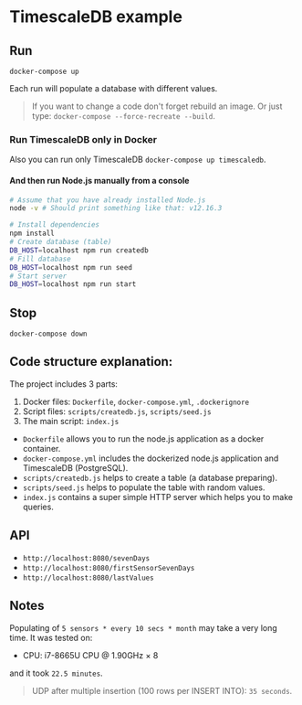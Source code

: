 # TimescaleDB example

## Run

`docker-compose up`

Each run will populate a database with different values.

> If you want to change a code don't forget rebuild an image. Or just type: `docker-compose --force-recreate --build`.

### Run TimescaleDB only in Docker

Also you can run only TimescaleDB `docker-compose up timescaledb`.

#### And then run Node.js manually from a console

```bash
# Assume that you have already installed Node.js
node -v # Should print something like that: v12.16.3

# Install dependencies
npm install
# Create database (table)
DB_HOST=localhost npm run createdb
# Fill database
DB_HOST=localhost npm run seed
# Start server
DB_HOST=localhost npm run start
```

## Stop

`docker-compose down`

## Code structure explanation:

The project includes 3 parts:
1. Docker files: `Dockerfile`, `docker-compose.yml`, `.dockerignore`
2. Script files: `scripts/createdb.js`, `scripts/seed.js`
3. The main script: `index.js`

- `Dockerfile` allows you to run the node.js application as a docker container.
- `docker-compose.yml` includes the dockerized node.js application and TimescaleDB (PostgreSQL).
- `scripts/createdb.js` helps to create a table (a database preparing).
- `scripts/seed.js` helps to populate the table with random values.
- `index.js` contains a super simple HTTP server which helps you to make queries.

## API

- `http://localhost:8080/sevenDays`
- `http://localhost:8080/firstSensorSevenDays`
- `http://localhost:8080/lastValues`

## Notes

Populating of `5 sensors * every 10 secs * month` may take a very long time. It was tested on:

- CPU: i7-8665U CPU @ 1.90GHz × 8

and it took `22.5 minutes`.

> UDP after multiple insertion (100 rows per INSERT INTO): `35 seconds`.
